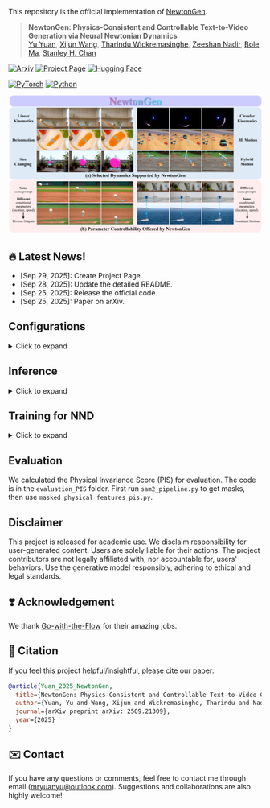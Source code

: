 This repository is the official implementation of [NewtonGen](https://arxiv.org/abs/2509.21309).

> **NewtonGen: Physics-Consistent and Controllable Text-to-Video Generation via Neural Newtonian Dynamics** <br>
> [Yu Yuan](https://yuyuan-space.github.io/), [Xijun Wang](https://xijun-w.github.io/), [Tharindu Wickremasinghe](https://tharindu-nirmal.github.io/), [Zeeshan Nadir](https://www.linkedin.com/in/zeeshan-nadir), [Bole Ma](https://engineering.purdue.edu/ChanGroup/people.html), [Stanley H. Chan](https://engineering.purdue.edu/ChanGroup/stanleychan.html)<br>

[![Arxiv](https://img.shields.io/badge/arXiv-2509.21309-b31b1b.svg?style=for-the-badge&logo=arxiv)](https://arxiv.org/abs/2509.21309)
[![Project Page](https://img.shields.io/badge/Project-Page-green?style=for-the-badge)](https://yuyuan-space.github.io/NewtonGen/)
[![Hugging Face](https://img.shields.io/badge/Hugging%20Face%20(soon)-Demo-FF4F1D.svg?style=for-the-badge&logo=Huggingface)](https://huggingface.co/spaces/pandaphd/generative_photography)

[![PyTorch](https://img.shields.io/badge/PyTorch-2.5.1-EE4C2C.svg?style=for-the-badge&logo=pytorch)](https://pytorch.org)
[![Python](https://img.shields.io/badge/python-3.10-blue?style=for-the-badge)](https://www.python.org)

![GenPhoto Example](project_page/teaser.png)



## 🔥 Latest News!
* [Sep 29, 2025]: Create Project Page.
* [Sep 28, 2025]: Update the detailed README.
* [Sep 25, 2025]: Release the official code.
* [Sep 25, 2025]: Paper on arXiv.


## Configurations
<details>
<summary>Click to expand</summary>

### 1. Environment
* CUDA 12.6, 64-bit Python 3.10 and PyTorch 2.5.1, other environments may also work
* Users can use the following commands to install the packages
```bash
conda create -n newtongen python=3.10
pip install torch==2.5.1 torchvision==0.20.1 torchaudio==2.5.1
conda activate newtongen


git clone https://github.com/pandayuanyu/NewtonGen.git
cd NewtonGen
pip install -r requirements.txt
```


### 2. Prepare Models and Weights
There are 3 types of weights you need to download/prepare.
1. Download CogVideoX-5B and  pre-trained weights from [Hugging Face](https://huggingface.co/zai-org/CogVideoX-5b/tree/main)
2. The lora weight from Go-with-the-Flow: [T2V5B_blendnorm_i18000_DATASET_lora_weights.safetensors](https://huggingface.co/Eyeline-Labs/Go-with-the-Flow/tree/main)
3. The learned ODE weights for different dynamics: already in our folder `learned_dynamics`

</details>

## Inference
<details>
<summary>Click to expand</summary>

### 1. Choose the Motion You Need

- **Linear motions** (uniform motion, acceleration, deceleration, 3D motion, slope sliding, parabolic motion)  
  Use `inference_linear_withprompts.py` since the object can be treated as a whole when rendering optical flow.

- **Other motions** (rotation, size changing, parabolic motion with rotation, damped oscillation)  
  These require separate handling because different parts of the object move in different directions. Each has its own inference script.

### 2. Modify the Models and Weights Root
Set all the *MODEL_PATH*, *sample_path=sample_path*, *output_mp4_path* and other roots to your own ones in the `inference_xx.py`.

We have provided the well-trained NND weights at folder `learned_dynamics`.  




### 3. Modify the Configuration and Prompts
Change the Z0 dict in *config_list* according to your need. Tips: set the size-related *s* *l* larger will have a better visual effect.
```bash
config_list = [
    dict(
        z0=[6.9901, 9.3459, 5.558, -4.8493, 0.0, 0.0, 1.0, 2.0, 2.0], # x y vx vy theta omega s l a 
        DT=0.02,                                                      # delta time between each 2 frames
        METER_PER_PX=0.05,                                            # world size: 360*0.05 = 18m
        chosen_shape="circle",                                        # the nearest shape of the object
        output_name="set_a"
    ),
    ]
```

### 4. Run
```bash
python inference_xx.py
```

</details>

## Training for NND
<details>
<summary>Click to expand</summary>

### 1. Prepare Physics-Clean Videos
Run the scripts in folder `data_simulation`. We also provide some simulated samples in the folder.  

You can also write other motions' simulators following our pipeline or collect high-fps real-world videos by yourself.

### 2. Encode the Physics-Clean Videos into Physical States Labels
Run the script in folder `physical_encoder`. For Circular Motion and Damped Oscillation, please use `phys_encoder_circular_oscillation.py`, all other motions, please use `phys_encoder.py`.

### 3. Training Example
Before you start NND training, set the *dynamics_batch*, other root paths, and hyper-parameters in the `train.py`, 
```bash
python train.py
```
You can prepare validation Physical States Labels from upper step 1, or you can ignore the validation part in the `train.py`.

</details>

## Evaluation
We calculated the Physical Invariance Score (PIS) for evaluation.
The code is in the `evaluation_PIS` folder. First run  `sam2_pipeline.py` to get masks, then use `masked_physical_features_pis.py`.



## Disclaimer
This project is released for academic use. We disclaim responsibility for user-generated content. Users are solely liable for their actions. The project contributors are not legally affiliated with, nor accountable for, users' behaviors. Use the generative model responsibly, adhering to ethical and legal standards. 


## ❣️ Acknowledgement
We thank [Go-with-the-Flow](https://github.com/Eyeline-Labs/Go-with-the-Flow) for their amazing jobs.


## 🌟 Citation
If you feel this project helpful/insightful, please cite our paper:
```bibtex
@article{Yuan_2025_NewtonGen,
  title={NewtonGen: Physics-Consistent and Controllable Text-to-Video Generation via Neural Newtonian Dynamics},
  author={Yuan, Yu and Wang, Xijun and Wickremasinghe, Tharindu and Nadir, Zeeshan and Ma, Bole and Chan, Stanley},
  journal={arXiv preprint arXiv: 2509.21309},
  year={2025}
}
```

## ✉️ Contact
If you have any questions or comments, feel free to contact me through email (mryuanyu@outlook.com). Suggestions and collaborations are also highly welcome!
